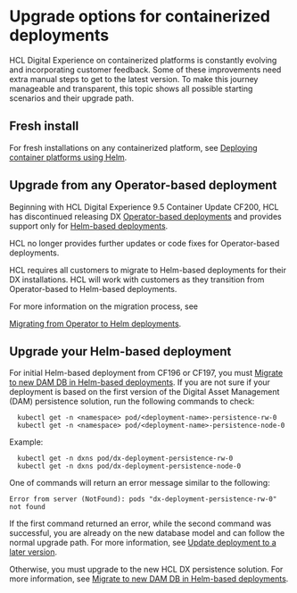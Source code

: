 # Upgrade options for containerized deployments

HCL Digital Experience on containerized platforms is constantly evolving and incorporating customer feedback. Some of these improvements need extra manual steps to get to the latest version. To make this journey manageable and transparent, this topic shows all possible starting scenarios and their upgrade path.

## Fresh install

For fresh installations on any containerized platform, see [Deploying container platforms using Helm](helm_deployment.md).

## Upgrade from any Operator-based deployment

Beginning with HCL Digital Experience 9.5 Container Update CF200, HCL has discontinued releasing DX [Operator-based deployments](deploy_container_platforms.md) and provides support only for [Helm-based deployments](helm.md).

HCL no longer provides further updates or code fixes for Operator-based deployments.

HCL requires all customers to migrate to Helm-based deployments for their DX installations. HCL will work with customers as they transition from Operator-based to Helm-based deployments.

For more information on the migration process, see

[Migrating from Operator to Helm deployments](helm_operator_migration.md).

## Upgrade your Helm-based deployment

For initial Helm-based deployment from CF196 or CF197, you must [Migrate to new DAM DB in Helm-based deployments](helm_dam_migration_newDB.md). If you are not sure if your deployment is based on the first version of the Digital Asset Management \(DAM\) persistence solution, run the following commands to check:

```
  kubectl get -n <namespace> pod/<deployment-name>-persistence-rw-0
  kubectl get -n <namespace> pod/<deployment-name>-persistence-node-0
```

Example:

```
  kubectl get -n dxns pod/dx-deployment-persistence-rw-0
  kubectl get -n dxns pod/dx-deployment-persistence-node-0
```

One of commands will return an error message similar to the following:

```
Error from server (NotFound): pods "dx-deployment-persistence-rw-0" not found
```

If the first command returned an error, while the second command was successful, you are already on the new database model and can follow the normal upgrade path. For more information, see [Update deployment to a later version](helm_update_deployment.md).

Otherwise, you must upgrade to the new HCL DX persistence solution. For more information, see [Migrate to new DAM DB in Helm-based deployments](helm_dam_migration_newDB.md).



